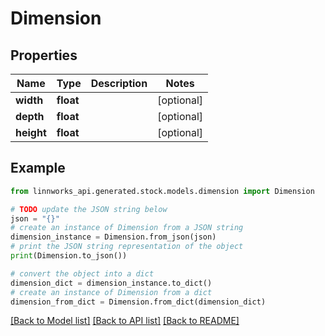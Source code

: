 # Dimension


## Properties

Name | Type | Description | Notes
------------ | ------------- | ------------- | -------------
**width** | **float** |  | [optional] 
**depth** | **float** |  | [optional] 
**height** | **float** |  | [optional] 

## Example

```python
from linnworks_api.generated.stock.models.dimension import Dimension

# TODO update the JSON string below
json = "{}"
# create an instance of Dimension from a JSON string
dimension_instance = Dimension.from_json(json)
# print the JSON string representation of the object
print(Dimension.to_json())

# convert the object into a dict
dimension_dict = dimension_instance.to_dict()
# create an instance of Dimension from a dict
dimension_from_dict = Dimension.from_dict(dimension_dict)
```
[[Back to Model list]](../README.md#documentation-for-models) [[Back to API list]](../README.md#documentation-for-api-endpoints) [[Back to README]](../README.md)


